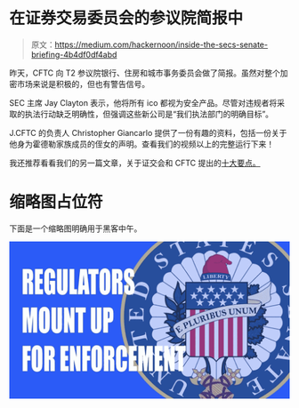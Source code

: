 # 在证券交易委员会的参议院简报中

> 原文：<https://medium.com/hackernoon/inside-the-secs-senate-briefing-4b4df0df4abd>

昨天，CFTC 向 T2 参议院银行、住房和城市事务委员会做了简报。虽然对整个加密市场来说是积极的，但也有警告信号。

SEC 主席 Jay Clayton 表示，他将所有 ico 都视为安全产品。尽管对违规者将采取的执法行动缺乏明确性，但强调这些新公司是“我们执法部门的明确目标”。

J.CFTC 的负责人 Christopher Giancarlo 提供了一份有趣的资料，包括一份关于他身为霍德勒家族成员的侄女的声明。查看我们的视频以上的完整运行下来！

我还推荐看看我们的另一篇文章，关于证交会和 CFTC 提出的[十大要点。](https://hackernoon.com/top-10-points-made-by-the-sec-and-cftc-congress-testimony-on-cryptocurrencies-f4c71712624c)

# 缩略图占位符

下面是一个缩略图明确用于黑客中午。

![](img/f03e715983a1ffae578305abb370394b.png)